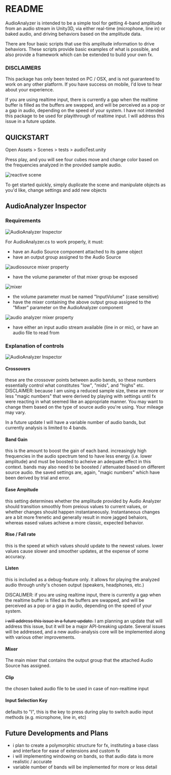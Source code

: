 # README #

AudioAnalyzer is intended to be a simple tool for getting 4-band amplitude from an audio stream in Unity3D, via either real-time (microphone, line in) or baked audio, and driving behaviors based on the amplitude data. 

There are four basic scripts that use this amplitude information to drive behaviors. These scripts provide basic examples of what is possible, and also provide a framework which can be extended to build your own fx. 

### DISCLAIMERS ###
This package has only been tested on PC / OSX, and is not guaranteed to work on any other platform. If you have success on mobile, I'd love to hear about your experience. 

If you are using realtime input, there is currently a gap when the realtime buffer is filled as the buffers are swapped, and will be perceived as a pop or a gap in audio, depending on the speed of your system. I have not intended this package to be used for playithrough of realtime input. I will address this issue in a future update.


## QUICKSTART ##

Open
Assets > Scenes > tests > audioTest.unity 

Press play, and you will see four cubes move and change color based on the frequencies analyzed in the provided sample audio.

![reactive scene](https://raw.github.com/zombience/audio_analyzer/git_images/images_for_github/reacting_cubes.PNG)

To get started quickly, simply duplicate the scene and manipulate objects as you'd like, change settings and add new objects  

## AudioAnalyzer Inspector ##

### Requirements ###
![AudioAnalyzer Inspector](https://raw.github.com/zombience/audio_analyzer/git_images/images_for_github/audioanalyzer_inspector.PNG)

For AudioAnalyzer.cs to work properly, it must: 
* have an Audio Source component attached to its game object
* have an output group assigned to the Audio Source

![audiosource mixer property](https://raw.github.com/zombience/audio_analyzer/git_images/images_for_github/audiosource_mixer.PNG)
* have the volume parameter of that mixer group be exposed

![mixer](https://raw.github.com/zombience/audio_analyzer/git_images/images_for_github/audio_mixer.PNG)
* the volume parameter must be named "InputVolume" (case sensitive)
* have the mixer containing the above output group assigned to the "Mixer" parameter on the AudioAnalyzer component

![audio analyzer mixer property](https://raw.github.com/zombience/audio_analyzer/git_images/images_for_github/audioanalyzer_mixer.PNG)
* have either an input audio stream available (line in or mic), or have an audio file to read from

### Explanation of controls ###

![AudioAnalyzer Inspector](https://raw.github.com/zombience/audio_analyzer/git_images/images_for_github/audioanalyzer_inspector.PNG)

#### Crossovers ####
these are the crossover points between audio bands, so these numbers essentially control what constitutes "low", "mids", and "highs" etc. 
DISCLAIMER: because I am using a reduced sample size, these are more or less "magic numbers" that were derived by playing with settings until fx were reacting in what seemed like an appropriate manner. You may want to change them based on the type of source audio you're using. Your mileage may vary. 

In a future update I will have a variable number of audio bands, but currently analysis is limited to 4 bands. 

#### Band Gain ####
this is the amount to boost the gain of each band. 
increasingly high frequencies in the audio spectrum tend to have less energy (i.e. lower amplitude) and must be boosted to acheive an adequate effect in this context. 
bands may also need to be boosted / attenuated based on different source audio. 
the saved settings are, again, "magic numbers" which have been derived by trial and error.

#### Ease Ampitude ####
this setting determines whether the amplitude provided by Audio Analyzer should transition smoothly from preious values to current values, or whether changes should happen instantaneously. 
Instantaneous changes are a bit more frenetic and generally result in more jagged behaiors, whereas eased values achieve a more classic, expected behavior. 

#### Rise / Fall rate ####
this is the speed at which values should update to the newest values. lower values cause slower and smoother updates, at the expense of some accuracy.  

#### Listen ####
this is included as a debug-feature only. it allows for playing the analyzed audio through unity's chosen output (speakers, headphones, etc.) 

DISCALIMER: 
if you are using realtime input, there is currently a gap when the realtime buffer is filled as the buffers are swapped, and will be perceived as a pop or a gap in audio, depending on the speed of your system. 

~~i will address this issue in a future update.~~
I am planning an update that will address this issue, but it will be a major API-breaking update. 
Several issues will be addressed, and a new audio-analysis core will be implemented along with various other improvements. 

#### Mixer ####
The main mixer that contains the output group that the attached Audio Source has assigned. 
#### Clip ####
the chosen baked audio file to be used in case of non-realtime input

#### Input Selection Key ####
defaults to "I", this is the key to press during play to switch audio input methods (e.g. microphone, line in, etc)


## Future Developments and Plans ##

* i plan to create a polymorphic structure for fx, instituting a base class and interface for ease of extensions and custom fx
* i will implementing windowing on bands, so that audio data is more realistic / accurate
* variable number of bands will be implemented for more or less detail


